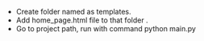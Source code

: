 - Create folder named as templates.
- Add home_page.html file to that folder .
- Go to project path, run with command python main.py
